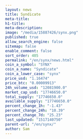 ```yaml
---
layout: news
title: Syndicate
meta-title: 
h1-title: 
meta-description: 
image: "/media/15887426/synx.png"
published: true
allow_search_engine: false
sitemap: false
enable_comment: false
sort_order: 405
permalink: "/en/synx/news.html"
coin_a_symbol: "SYNX"
coin_a_name: "Syndicate"
coin_a_lower_case: "synx"
price_usd: "1.16474"
price_btc: "0.00009913"
24h_volume_usd: "12081900.0"
market_cap_usd: "17746650.0"
total_supply: "17746650.0"
available_supply: "17746650.0"
percent_change_1h: "-1.43"
percent_change_24h: "10.39"
percent_change_7d: "25.23"
last_updated: "1517140750"
parent-url: "/en/synx/"
author: Sam
---
```


